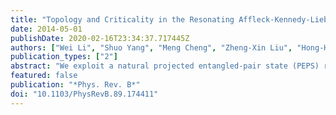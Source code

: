 ```yaml
---
title: "Topology and Criticality in the Resonating Affleck-Kennedy-Lieb-Tasaki Loop Spin Liquid States"
date: 2014-05-01
publishDate: 2020-02-16T23:34:37.717445Z
authors: ["Wei Li", "Shuo Yang", "Meng Cheng", "Zheng-Xin Liu", "Hong-Hao Tu"]
publication_types: ["2"]
abstract: "We exploit a natural projected entangled-pair state (PEPS) representation for the resonating Affleck-Kennedy-Lieb-Tasaki loop (RAL) state. By taking advantage of PEPS-based analytical and numerical methods, we characterize the RAL states on various two-dimensional lattices. On square and honeycomb lattices, these states are critical since the dimer-dimer correlations decay as a power law. On the kagome lattice, the RAL state has exponentially decaying correlation functions, supporting the scenario of a gapped spin liquid. We provide further evidence that the RAL state on the kagome lattice is a Z2 spin liquid, by identifying the four topological sectors and computing the topological entropy. Furthermore, we construct a one-parameter family of PEPS states interpolating between the RAL state and a short-range resonating valence bond state and find a critical point, consistent with the fact that the two states belong to two different phases. We also perform a variational study of the spin-1 kagome Heisenberg model using this one-parameter PEPS."
featured: false
publication: "*Phys. Rev. B*"
doi: "10.1103/PhysRevB.89.174411"
---
```


